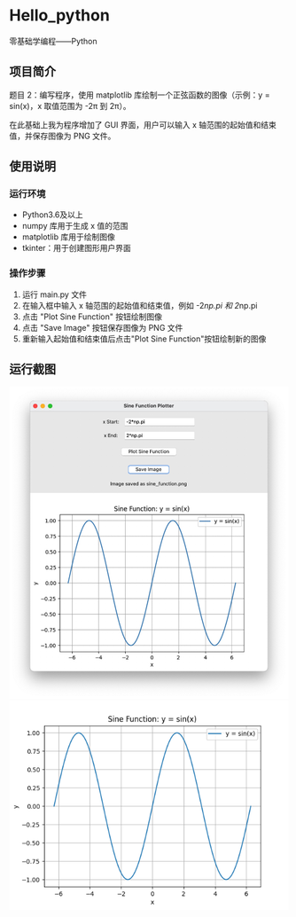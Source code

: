 # Hello_python
零基础学编程——Python

## 项目简介
题目 2：编写程序，使用 matplotlib 库绘制一个正弦函数的图像（示例：y = sin(x)，x 取值范围为 -2π 到 2π）。<br>

在此基础上我为程序增加了 GUI 界面，用户可以输入 x 轴范围的起始值和结束值，并保存图像为 PNG 文件。
## 使用说明
### 运行环境
- Python3.6及以上
- numpy 库用于生成 x 值的范围
- matplotlib 库用于绘制图像
- tkinter：用于创建图形用户界面
### 操作步骤
1. 运行 main.py 文件
2. 在输入框中输入 x 轴范围的起始值和结束值，例如 -2*np.pi 和 2*np.pi
3. 点击 "Plot Sine Function" 按钮绘制图像
4. 点击 "Save Image" 按钮保存图像为 PNG 文件
5. 重新输入起始值和结束值后点击"Plot Sine Function"按钮绘制新的图像
## 运行截图
![运行截图](Xnip2024-11-27_09-47-52.jpg)
![画出的函数图像](sine_function.png)
